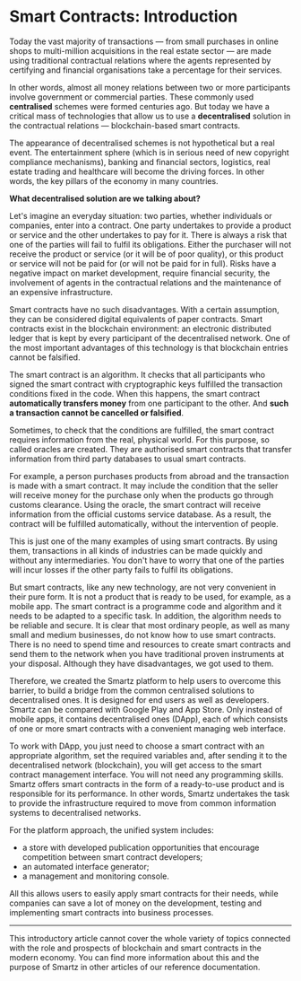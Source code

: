 # Smart Contracts: Introduction

Today the vast majority of transactions — from small purchases in online shops to multi-million acquisitions in the real estate sector — are made using traditional contractual relations where the agents represented by certifying and financial organisations take a percentage for their services. 

In other words, almost all money relations between two or more participants involve government or commercial parties. These commonly used **centralised** schemes were formed centuries ago. But today we have a critical mass of technologies that allow us to use a **decentralised** solution in the contractual relations — blockchain-based smart contracts.

The appearance of decentralised schemes is not hypothetical but a real event. The entertainment sphere (which is in serious need of new copyright compliance mechanisms), banking and financial sectors, logistics, real estate trading and healthcare will become the driving forces. In other words, the key pillars of the economy in many countries.

**What decentralised solution are we talking about?**

Let's imagine an everyday situation: two parties, whether individuals or companies, enter into a contract. One party undertakes to provide a product or service and the other undertakes to pay for it. There is always a risk that one of the parties will fail to fulfil its obligations. Either the purchaser will not receive the product or service (or it will be of poor quality), or this product or service will not be paid for (or will not be paid for in full). Risks have a negative impact on market development, require financial security, the involvement of agents in the contractual relations and the maintenance of an expensive infrastructure.

Smart contracts have no such disadvantages. With a certain assumption, they can be considered digital equivalents of paper contracts. Smart contracts exist in the blockchain environment: an electronic distributed ledger that is kept by every participant of the decentralised network. One of the most important advantages of this technology is that blockchain entries cannot be falsified. 

The smart contract is an algorithm. It checks that all participants who signed the smart contract with cryptographic keys fulfilled the transaction conditions fixed in the code. When this happens, the smart contract **automatically transfers money** from one participant to the other. And **such a transaction cannot be cancelled or falsified**.

Sometimes, to check that the conditions are fulfilled, the smart contract requires information from the real, physical world. For this purpose, so called oracles are created. They are authorised smart contracts that transfer information from third party databases to usual smart contracts.

For example, a person purchases products from abroad and the transaction is made with a smart contract. It may include the condition that the seller will receive money for the purchase only when the products go through customs clearance. Using the oracle, the smart contract will receive information from the official customs service database. As a result, the contract will be fulfilled automatically, without the intervention of people.

This is just one of the many examples of using smart contracts. By using them, transactions in all kinds of industries can be made quickly and without any intermediaries. You don't have to worry that one of the parties will incur losses if the other party fails to fulfil its obligations. 

But smart contracts, like any new technology, are not very convenient in their pure form. It is not a product that is ready to be used, for example, as a mobile app. The smart contract is a programme code and algorithm and it needs to be adapted to a specific task. In addition, the algorithm needs to be reliable and secure. It is clear that most ordinary people, as well as many small and medium businesses, do not know how to use smart contracts. There is no need to spend time and resources to create smart contracts and send them to the network when you have traditional proven instruments at your disposal. Although they have disadvantages, we got used to them. 

Therefore, we created the Smartz platform to help users to overcome this barrier, to build a bridge from the common centralised solutions to decentralised ones. It is designed for end users as well as developers. Smartz can be compared with Google Play and App Store. Only instead of mobile apps, it contains decentralised ones (DApp), each of which consists of one or more smart contracts with a convenient managing web interface. 

To work with DApp, you just need to choose a smart contract with an appropriate algorithm, set the required variables and, after sending it to the decentralised network (blockchain), you will get access to the smart contract management interface. You will not need any programming skills. Smartz offers smart contracts in the form of a ready-to-use product and is responsible for its performance. In other words, Smartz undertakes the task to provide the infrastructure required to move from common information systems to decentralised networks.

For the platform approach, the unified system includes:

* a store with developed publication opportunities that encourage competition between smart contract developers;
* an automated interface generator;
* a management and monitoring console.

All this allows users to easily apply smart contracts for their needs, while companies can save a lot of money on the development, testing and implementing smart contracts into business processes.

* * *

This introductory article cannot cover the whole variety of topics connected with the role and prospects of blockchain and smart contracts in the modern economy. You can find more information about this and the purpose of Smartz in other articles of our reference documentation.
